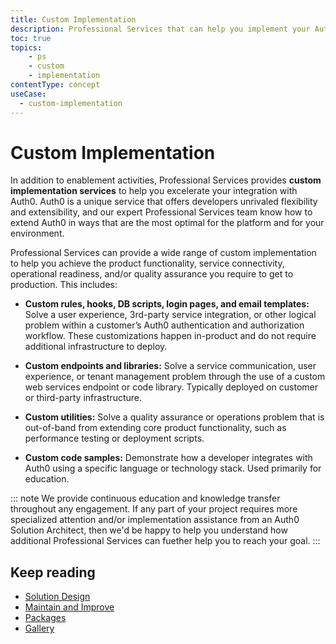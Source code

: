 ```yaml
---
title: Custom Implementation
description: Professional Services that can help you implement your Auth0 solution
toc: true
topics:
    - ps
    - custom
    - implementation
contentType: concept
useCase:
  - custom-implementation
---
```

# Custom Implementation

In addition to enablement activities, Professional Services provides **custom implementation services** to help you excelerate your integration with Auth0. Auth0 is a unique service that offers developers unrivaled flexibility and extensibility, and our expert Professional Services team know how to extend Auth0 in ways that are the most optimal for the platform and for your environment.

Professional Services can provide a wide range of custom implementation to help you achieve the product functionality, service connectivity, operational readiness, and/or quality assurance you require to get to production. This includes: 

* **Custom rules, hooks, DB scripts, login pages, and email templates:** Solve a user experience, 3rd-party service integration, or other logical problem within a customer’s Auth0 authentication and authorization workflow. These customizations happen in-product and do not require additional infrastructure to deploy.

* **Custom endpoints and libraries:** Solve a service communication, user experience, or tenant management problem through the use of a custom web services endpoint or code library. Typically deployed on customer or third-party infrastructure.

* **Custom utilities:** Solve a quality assurance or operations problem that is out-of-band from extending core product functionality, such as performance testing or deployment scripts.

* **Custom code samples:** Demonstrate how a developer integrates with Auth0 using a specific language or technology stack. Used primarily for education.

::: note
We provide continuous education and knowledge transfer throughout any engagement. If any part of your project requires more specialized attention and/or implementation assistance from an Auth0 Solution Architect, then we'd be happy to help you understand how additional Professional Services can fuether help you to reach your goal.
:::

## Keep reading

* [Solution Design](/services/solution-design)
* [Maintain and Improve](/services/maintain-and-improve)
* [Packages](/services/packages)
* [Gallery](/services/gallery)

